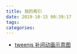 ```yaml
---
title: 我的索引
date: 2019-10-15 00:39:17
tags:
categories:
---
```


- [tweenjs 补间动画示意图](https://peakj.github.io/no_render/html/tweenjs_graphs.html)